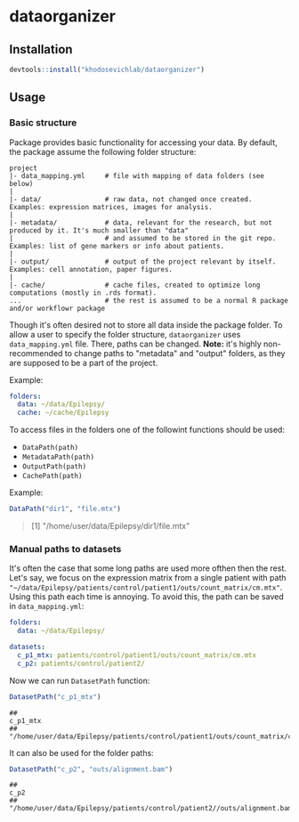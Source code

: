 # dataorganizer

## Installation

```R
devtools::install("khodosevichlab/dataorganizer")
```

## Usage

### Basic structure

Package provides basic functionality for accessing your data.
By default, the package assume the following folder structure:

```
project
|- data_mapping.yml     # file with mapping of data folders (see below)
|
|- data/                # raw data, not changed once created. Examples: expression matrices, images for analysis.
|
|- metadata/            # data, relevant for the research, but not produced by it. It's much smaller than "data" 
|                       # and assumed to be stored in the git repo. Examples: list of gene markers or info about patients.
|
|- output/              # output of the project relevant by itself. Examples: cell annotation, paper figures.
|
|- cache/               # cache files, created to optimize long computations (mostly in .rds format).
...                     # the rest is assumed to be a normal R package and/or workflowr package
```

Though it's often desired not to store all data inside the package folder. To allow a user 
to specify the folder structure, `dataorganizer` uses `data_mapping.yml` file. There, paths
can be changed. **Note:** it's highly non-recommended to change paths to "metadata" and "output"
folders, as they are supposed to be a part of the project.

Example:

```yaml
folders:
  data: ~/data/Epilepsy/
  cache: ~/cache/Epilepsy
```

To access files in the folders one of the followint functions should be used:
- `DataPath(path)`
- `MetadataPath(path)`
- `OutputPath(path)`
- `CachePath(path)`

Example:

```R
DataPath("dir1", "file.mtx")
```
> [1] "/home/user/data/Epilepsy/dir1/file.mtx"

### Manual paths to datasets

It's often the case that some long paths are used more ofthen then the rest. Let's say,
we focus on the expression matrix from a single patient with path 
`"~/data/Epilepsy/patients/control/patient1/outs/count_matrix/cm.mtx"`. Using this path each 
time is annoying. To avoid this, the path can be saved in `data_mapping.yml`:

```yaml
folders:
  data: ~/data/Epilepsy/

datasets:
  c_p1_mtx: patients/control/patient1/outs/count_matrix/cm.mtx
  c_p2: patients/control/patient2/
```

Now we can run `DatasetPath` function:

```R
DatasetPath("c_p1_mtx")
```
    ##                                                                      c_p1_mtx
    ## "/home/user/data/Epilepsy/patients/control/patient1/outs/count_matrix/cm.mtx"

It can also be used for the folder paths:

```R
DatasetPath("c_p2", "outs/alignment.bam")
```
    ##                                                                     c_p2
    ## "/home/user/data/Epilepsy/patients/control/patient2//outs/alignment.bam"
